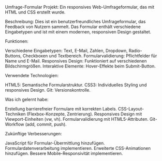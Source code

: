 Umfrage-Formular Projekt:
Ein responsives Web-Umfrageformular, das mit HTML und CSS erstellt wurde.

Beschreibung:
Dies ist ein benutzerfreundliches Umfrageformular, das Feedback von Nutzern sammelt. Das Formular enthält verschiedene Eingabetypen und ist mit einem modernen, responsiven Design gestaltet.

Funktionen:

Verschiedene Eingabetypen: Text, E-Mail, Zahlen, Dropdown, Radio-Buttons, Checkboxen und Textbereich.
Formularvalidierung: Pflichtfelder für Name und E-Mail.
Responsives Design: Funktioniert auf verschiedenen Bildschirmgrößen.
Interaktive Elemente: Hover-Effekte beim Submit-Button.


Verwendete Technologien:

HTML5: Semantische Formularstruktur.
CSS3: Individuelles Styling und responsives Design.
Git: Versionskontrolle.


Was ich gelernt habe:

Erstellung barrierefreier Formulare mit korrekten Labels.
CSS-Layout-Techniken (Flexbox-Konzepte, Zentrierung).
Responsives Design mit Viewport-Einheiten (vw, vh).
Formularvalidierung mit HTML5-Attributen.
Git-Workflow (add, commit, push).


Zukünftige Verbesserungen:

JavaScript für Formular-Übermittlung hinzufügen.
Formulardatenverarbeitung implementieren.
Erweiterte CSS-Animationen hinzufügen.
Bessere Mobile-Responsivität implementieren.